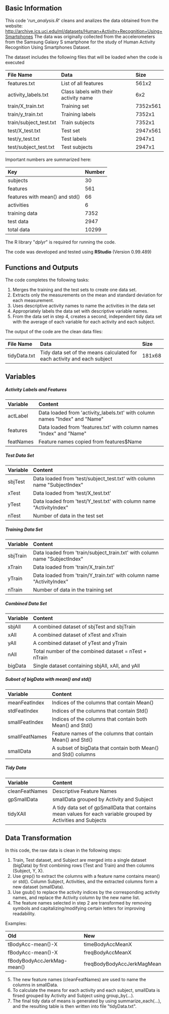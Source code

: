 ## Basic Information

This code '*run_analysis.R*' cleans and analizes the data obtained from the website:
http://archive.ics.uci.edu/ml/datasets/Human+Activity+Recognition+Using+Smartphones
The data was originally collected from the accelerometers from the Samsung Galaxy S smartphone 
for the study of Human Activity Recognition Using Smartphones Dataset.

The dataset includes the following files that will be loaded when the code is executed

| File Name              | Data                                 | Size     |
| :------------------------ |:-------------------------------------- | :---------- | 
| features.txt           | List of all features                 | 561x2    |
| activity_labels.txt    | Class labels with their activity name| 6x2      |
| train/X_train.txt      | Training set                         | 7352x561 |
| train/y_train.txt      | Training labels                      | 7352x1   |
| train/subject_test.txt | Train subjects                       | 7352x1   |
| test/X_test.txt        | Test set                             | 2947x561 |
| test/y_test.txt        | Test labels                          | 2947x1   |
| test/subject_test.txt  | Test subjects                        | 2947x1   |

Important numbers are summarized here:

| Key                            | Number  | 
| :----------------------------- |:------- |
| subjects                       | 30      |
| features                       | 561     |
| features with mean() and std() | 66      |
| activities                     | 6       |
| training data                  | 7352    |
| test data                      | 2947    |
| total data                     | 10299   |


The R library "*dplyr*" is required for running the code.

The code was developed and tested using **RStudio** (Version 0.99.489)

## Functions and Outputs

The code completes the following tasks:

1. Merges the training and the test sets to create one data set.
2. Extracts only the measurements on the mean and standard deviation for each measurement.
3. Uses descriptive activity names to name the activities in the data set
4. Appropriately labels the data set with descriptive variable names.
5. From the data set in step 4, creates a second, independent tidy data set with the 
   average of each variable for each activity and each subject.

The output of the code are the clean data files:

| File Name                 | Data                                                                     | Size        |
| :------------------------ |:------------------------------------------------------------------------ | :---------- | 
| tidyData.txt  | Tidy data set of the means calculated for each activity and each subject | 181x68     | 

## Variables 

##### Activity Labels and Features

| Variable      | Content                                                                        |  
| :------------ | :----------------------------------------------------------------------------- |
|actLabel       | Data loaded from 'activity_labels.txt' with column names "Index" and "Name"    |
|features       | Data loaded from 'features.txt' with column names "Index" and "Name"           |
|featNames      | Feature names copied from features$Name                                        |

##### Test Data Set

| Variable      | Content                                                                        |  
| :------------ | :----------------------------------------------------------------------------- |
| sbjTest       | Data loaded from 'test/subject_test.txt' with column name "SubjectIndex"       |
| xTest         | Data loaded from 'test/X_test.txt'                                             |
| yTest         | Data loaded from 'test/Y_test.txt' with column name "ActivityIndex"            |
| nTest         | Number of data in the test set                                                 |

##### Training Data Set

| Variable      | Content                                                                        |  
| :------------ | :----------------------------------------------------------------------------- |
| sbjTrain      | Data loaded from 'train/subject_train.txt' with column name "SubjectIndex"     |
| xTrain        | Data loaded from 'train/X_train.txt'                                           |
| yTrain        | Data loaded from 'train/Y_train.txt' with column name "ActivityIndex"          |
| nTrain        | Number of data in the training set                                             |

##### Combined Data Set

| Variable      | Content                                                                        |  
| :------------ | :----------------------------------------------------------------------------- |
| sbjAll        | A combined dataset of sbjTest and sbjTrain                                     |
| xAll          | A combined dataset of xTest and xTrain                                         |
| yAll          | A combined dataset of yTest and yTrain                                         |
| nAll          | Total number of the combined dataset = nTest + nTrain                          |
| bigData       | Single dataset containing sbjAll, xAll, and yAll                               |


##### Subset of bigData with mean() and std() 

| Variable         | Content                                                                     |  
| :--------------- | :-------------------------------------------------------------------------- |
| meanFeatIndex    | Indices of the columns that contain Mean()                                  |
| stdFeatIndex     | Indices of the columns that contain Std()                                   |
| smallFeatIndex   | Indices of the columns that contain both Mean() and Std()                   |
| smallFeatNames   | Feature names of the columns that contain Mean() and Std()                  |
| smallData        | A subset of bigData that contain both Mean() and Std() columns              |

##### Tidy Data

| Variable         | Content                                                                     |  
| :--------------- | :-------------------------------------------------------------------------- |
| cleanFeatNames   | Descriptive Feature Names                                                   |
| gpSmallData      | smallData grouped by Activity and Subject                                   |
| tidyXAll         | A tidy data set of gpSmallData that contains mean values for each variable grouped by Activities and Subjects|

## Data Transformation

In this code, the raw data is clean in the following steps:

1. Train, Test dataset, and Subject are merged into a single dataset (bigData) by first combining rows (Test and Train) and then columns (Subject, Y, X).
2. Use grep() to extract the columns with a feature name contains mean() or std(). Column Subject, Activities, and the extracted columns form a new dataset (smallData).
3. Use gsub() to replace the activity indices by the corresponding activity names, and replace the Activity column by the new name list.
4. The feature names selected in step 2 are transformed by removing symbols and capitalizing/modifying certain letters for improving readability.

Examples:

| Old        | New                       |  
| :--------------- | :-------------------|
| tBodyAcc-mean()-X   | timeBodyAccMeanX |
| fBodyAcc-mean()-X   | freqBodyAccMeanX |
| fBodyBodyAccJerkMag-mean() | freqBodyBodyAccJerkMagMean |
5. The new feature names (cleanFeatNames) are used to name the columns in smallData.
6. To calculate the means for each activity and each subject, smallData is firsed grouped by Activity and Subject using group_by(...). 
7. The final tidy data of means is generated by using summarize_each(...), and the resulting table is then written into file "tidyData.txt".

